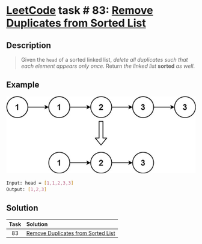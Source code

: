 # [LeetCode][leetcode] task # 83: [Remove Duplicates from Sorted List][task]

Description
-----------

> Given the `head` of a sorted linked list,
> _delete all duplicates such that each element appears only once_.
> Return _the linked list_ **sorted** _as well_.

Example
-------

![node.png](image/node.png)

```sh
Input: head = [1,1,2,3,3]
Output: [1,2,3]
```

Solution
--------

| Task | Solution |
|:----:| :------ |
|  83  | [Remove Duplicates from Sorted List][solution] |


[leetcode]: <http://leetcode.com/>
[task]: <https://leetcode.com/problems/remove-duplicates-from-sorted-list/>
[solution]: <https://github.com/wellaxis/witalis-jkit/blob/main/module/tasks/src/main/java/com/witalis/jkit/tasks/core/task/leetcode/p83/option/Practice.java>
